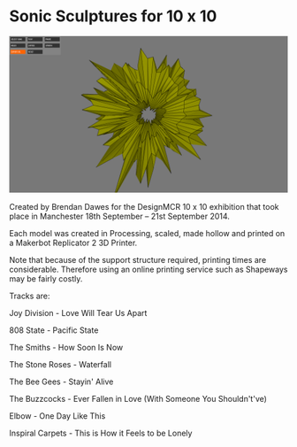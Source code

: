 Sonic Sculptures for 10 x 10
============================

![Flip](808State_.png?raw=true "Model")


Created by Brendan Dawes for the DesignMCR 10 x 10 exhibition that took place in Manchester 18th September – 21st September 2014.

Each model was created in Processing, scaled, made hollow and printed on a Makerbot Replicator 2 3D Printer.

Note that because of the support structure required, printing times are considerable. Therefore using an online printing service such as Shapeways may be fairly costly.

Tracks are:

Joy Division - Love Will Tear Us Apart

808 State - Pacific State

The Smiths - How Soon Is Now

The Stone Roses - Waterfall

The Bee Gees - Stayin' Alive

The Buzzcocks - Ever Fallen in Love (With Someone You Shouldn't've)

Elbow - One Day Like This

Inspiral Carpets - This is How it Feels to be Lonely


